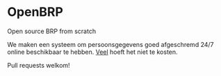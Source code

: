 # OpenBRP
Open source BRP from scratch

We maken een systeem om persoonsgegevens goed afgeschremd 24/7 online beschikbaar te hebben. [Veel](http://nos.nl/artikel/2180299-grote-problemen-bij-vernieuwing-basisregistratie.html) hoeft het niet te kosten.

Pull requests welkom!
